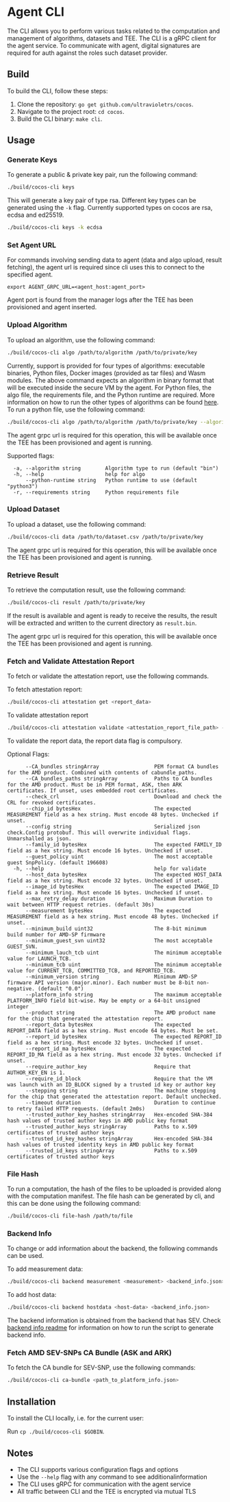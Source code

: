 # Agent CLI

The CLI allows you to perform various tasks related to the computation and management of algorithms, datasets and TEE. The CLI is a gRPC client for the agent service. To communicate with agent, digital signatures are required for auth against the roles such dataset provider.

## Build

To build the CLI, follow these steps:

1. Clone the repository: `go get github.com/ultravioletrs/cocos`.
2. Navigate to the project root: `cd cocos`.
3. Build the CLI binary: `make cli`.

## Usage

### Generate Keys

To generate a public & private key pair, run the following command:

```bash
./build/cocos-cli keys
```

This will generate a key pair of type rsa. Different key types can be generated using the `-k` flag. Currently supported types on cocos are rsa, ecdsa and ed25519.

```bash
./build/cocos-cli keys -k ecdsa
```

### Set Agent URL

For commands involving sending data to agent (data and algo upload, result fetching), the agent url is required since cli uses this to connect to the specified agent.

```shell
export AGENT_GRPC_URL=<agent_host:agent_port>
```

Agent port is found from the manager logs after the TEE has been provisioned and agent inserted.

### Upload Algorithm

To upload an algorithm, use the following command:

```bash
./build/cocos-cli algo /path/to/algorithm /path/to/private/key
```

Currently, support is provided for four types of algorithms: executable binaries, Python files, Docker images (provided as tar files) and Wasm modules. The above command expects an algorithm in binary format that will be executed inside the secure VM by the agent. For Python files, the algo file, the requirements file, and the Python runtime are required. More information on how to run the other types of algorithms can be found [here](algorithms.md). To run a python file, use the following command:

```bash
./build/cocos-cli algo /path/to/algorithm /path/to/private/key --algorithm python --requirements /path/to/requirements.txt --python-runtime python
```

The agent grpc url is required for this operation, this will be available once the TEE has been provisioned and agent is running.

Supported flags:

```shell
  -a, --algorithm string        Algorithm type to run (default "bin")
  -h, --help                    help for algo
      --python-runtime string   Python runtime to use (default "python3")
  -r, --requirements string     Python requirements file
```

### Upload Dataset

To upload a dataset, use the following command:

```bash
./build/cocos-cli data /path/to/dataset.csv /path/to/private/key
```

The agent grpc url is required for this operation, this will be available once the TEE has been provisioned and agent is running.

### Retrieve Result

To retrieve the computation result, use the following command:

```bash
./build/cocos-cli result /path/to/private/key
```

If the result is available and agent is ready to receive the results, the result will be extracted and written to the current directory as `result.bin`.

The agent grpc url is required for this operation, this will be available once the TEE has been provisioned and agent is running.

### Fetch and Validate Attestation Report

To fetch or validate the attestation report, use the following commands.

To fetch attestation report:

```bash
./build/cocos-cli attestation get <report_data>
```

To validate attestation report

```bash
./build/cocos-cli attestation validate <attestation_report_file_path> --report_data <report_data>
```

To validate the report data, the report data flag is compulsory.

Optional Flags:

```shell
      --CA_bundles stringArray                  PEM format CA bundles for the AMD product. Combined with contents of cabundle_paths.
      --CA_bundles_paths stringArray            Paths to CA bundles for the AMD product. Must be in PEM format, ASK, then ARK certificates. If unset, uses embedded root certificates.
      --check_crl                               Download and check the CRL for revoked certificates.
      --chip_id bytesHex                        The expected MEASUREMENT field as a hex string. Must encode 48 bytes. Unchecked if unset.
      --config string                           Serialized json check.Config protobuf. This will overwrite individual flags. Unmarshalled as json.
      --family_id bytesHex                      The expected FAMILY_ID field as a hex string. Must encode 16 bytes. Unchecked if unset.
      --guest_policy uint                       The most acceptable guest SnpPolicy. (default 196608)
  -h, --help                                    help for validate
      --host_data bytesHex                      The expected HOST_DATA field as a hex string. Must encode 32 bytes. Unchecked if unset.
      --image_id bytesHex                       The expected IMAGE_ID field as a hex string. Must encode 16 bytes. Unchecked if unset.
      --max_retry_delay duration                Maximum Duration to wait between HTTP request retries. (default 30s)
      --measurement bytesHex                    The expected MEASUREMENT field as a hex string. Must encode 48 bytes. Unchecked if unset.
      --minimum_build uint32                    The 8-bit minimum build number for AMD-SP firmware
      --minimum_guest_svn uint32                The most acceptable GUEST_SVN.
      --minimum_lauch_tcb uint                  The minimum acceptable value for LAUNCH_TCB.
      --minimum_tcb uint                        The minimum acceptable value for CURRENT_TCB, COMMITTED_TCB, and REPORTED_TCB.
      --minimum_version string                  Minimum AMD-SP firmware API version (major.minor). Each number must be 8-bit non-negative. (default "0.0")
      --platform_info string                    The maximum acceptable PLATFORM_INFO field bit-wise. May be empty or a 64-bit unsigned integer
      --product string                          The AMD product name for the chip that generated the attestation report.
      --report_data bytesHex                    The expected REPORT_DATA field as a hex string. Must encode 64 bytes. Must be set.
      --report_id bytesHex                      The expected REPORT_ID field as a hex string. Must encode 32 bytes. Unchecked if unset.
      --report_id_ma bytesHex                   The expected REPORT_ID_MA field as a hex string. Must encode 32 bytes. Unchecked if unset.
      --require_author_key                      Require that AUTHOR_KEY_EN is 1.
      --require_id_block                        Require that the VM was launch with an ID_BLOCK signed by a trusted id key or author key
      --stepping string                         The machine stepping for the chip that generated the attestation report. Default unchecked.
      --timeout duration                        Duration to continue to retry failed HTTP requests. (default 2m0s)
      --trusted_author_key_hashes stringArray   Hex-encoded SHA-384 hash values of trusted author keys in AMD public key format
      --trusted_author_keys stringArray         Paths to x.509 certificates of trusted author keys
      --trusted_id_key_hashes stringArray       Hex-encoded SHA-384 hash values of trusted identity keys in AMD public key format
      --trusted_id_keys stringArray             Paths to x.509 certificates of trusted author keys
```

### File Hash

To run a computation, the hash of the files to be uploaded is provided along with the computation manifest. The file hash can be generated by cli, and this can be done using the following command:

```bash
./build/cocos-cli file-hash /path/to/file
```

### Backend Info

To change or add information about the backend, the following commands can be used.

To add measurement data:

```bash
./build/cocos-cli backend measurement <measurement> <backend_info.json>
```

To add host data:

```bash
./build/cocos-cli backend hostdata <host-data> <backend_info.json>
```

The backend information is obtained from the backend that has SEV. Check [backend info readme](https://github.com/ultravioletrs/cocos/blob/main/scripts/backend_info/README.md) for information on how to run the script to generate backend info.

### Fetch AMD SEV-SNPs CA Bundle (ASK and ARK)

To fetch the CA bundle for SEV-SNP, use the following commands:

```bash
./build/cocos-cli ca-bundle <path_to_platform_info.json>
```

## Installation

To install the CLI locally, i.e. for the current user:

Run `cp ./build/cocos-cli $GOBIN`.

## Notes

- The CLI supports various configuration flags and options
- Use the `--help` flag with any command to see additionalinformation
- The CLI uses gRPC for communication with the agent service
- All traffic between CLI and the TEE is encrypted via mutual TLS
